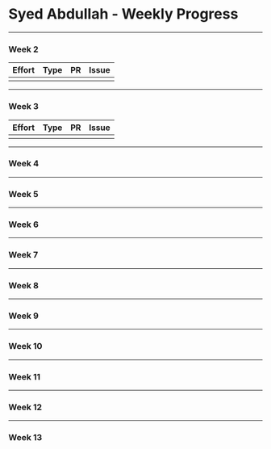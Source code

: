 # Syed Abdullah - Weekly Progress

---

### Week 2

Effort| Type | PR | Issue
:----:|:----:|:-----------|:------
 |  |  |

---
### Week 3

Effort| Type | PR | Issue
:----:|:----:|:-----------|:------
 |  |  |

---
### Week 4

---
### Week 5

---
### Week 6

---
### Week 7

---
### Week 8

---
### Week 9

---
### Week 10

---
### Week 11

---
### Week 12

---
### Week 13

